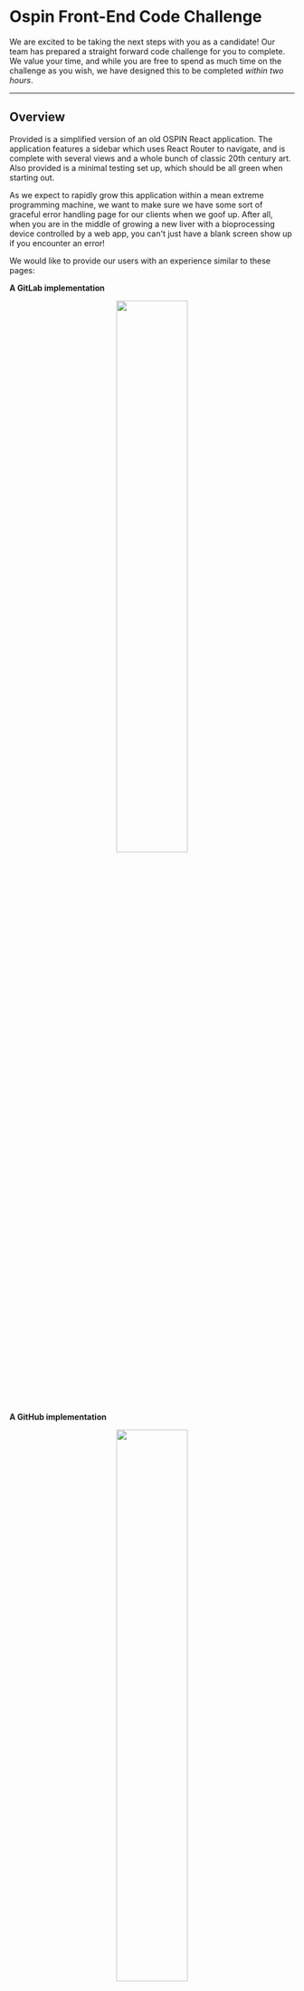 # Ospin Front-End Code Challenge

We are excited to be taking the next steps with you as a candidate! Our team has prepared a straight forward code challenge for you to complete. We value your time, and while you are free to spend as much time on the challenge as you wish, we have designed this to be completed _within two hours_.


---
## Overview

Provided is a simplified version of an old OSPIN React application. The application features a sidebar which uses React Router to navigate, and is complete with several views and a whole bunch of classic 20th century art. Also provided is a minimal testing set up, which should be all green when starting out.

As we expect to rapidly grow this application within a mean extreme programming machine, we want to make sure we have some sort of graceful error handling page for our clients when we goof up. After all, when you are in the middle of growing a new liver with a bioprocessing device controlled by a web app, you can't just have a blank screen show up if you encounter an error!

We would like to provide our users with an experience similar to these pages:

**A GitLab implementation**
<div align="center">
  <img src="gitlab_500.png" style="width: 50%">
</div>

**A GitHub implementation**
<div align="center" style="margin-top: 10px">
  <img src="github_500.jpeg" style="width: 50%">
</div>


---
## Getting Started
- clone the repository - **do not fork!** This is to ensure your submission stays private. If you will be hosting the repo on Github or Gitlab (not mandatory, see FAQ), please rename the repository.
- make sure you are using a node version that is compatible with what is defined in the `package.json`
- run `npm i && npm test` followed by `npm start` to make sure everything is working as expected!


---
## Deliverables
- **when an error is thrown in a component within the main-content section of `Main.jsx` (e.g. `Profile`, `Notifications`, `Devices`, `Changelog`):**
  - an error view should display
  - the sidebar should still be visible
  - the user should be able to navigate away from the error page using the sidebar (the error page should only take up the 'main-content' window of the application)
  - we want to report the client side error to our backend, so make use of the existing method in the `ServerAPI` class to simulate the relevant information being sent in a POST request. Simply calling the provided method is sufficient - no need to make to make an actual HTTP request!
  - the url should reflect that a user is on the error page (e.g. `http://localhost:3000/error`)
  - when the user reloads the browser window when on `/error` they should see the error screen after the reload
  - the user should be able to successfully 'navigate back' in their browsers (by clicking the back button, hitting backspace, etc.)
  - **test coverage should be provided for this new feature!**
  - **bonus:** provide the user with the option to see the actual error and the stack trace on the error page (unless the user has reloaded into the error screen using the browser's reload button. In this case you don't need to display the error and stack trace)

## Hints
  - The router should be responsible for the rendering of the error screen (there should be a route to the error screen)
  - for the bonus: the history API allows passing state between routes

---
## FAQ

**Q**: What do I do once I am finished?
**A**: **Please do not make a PR to the repo.** If you are able to host it on a Github account simply rename the repo, provide a link and it will be cloned. If you made your repo private, please invite github user `ospin-webapp` as a collaborator, let us know when you are finished, and it will be cloned. Otherwise, send an email to webdev.ospin@gmail.com either with your finished repo zipped and attached, or with a link to somewhere it can be downloaded.

**Q:** Re: the user experience, do I have to provide some fancy animations/art/etc. on the error page?
**A:** No! All you need to provide is what you consider a simple and polished view. There are some assets in `src/images` which you are welcome to use, but not required to. Feel free to be goofy with it!

**Q:** May I use dependencies not currently listed?
**A:** Of course! Please use whatever dependencies you see fit. While we have provided a test framework in the challenge, it is by no means necessary to use the same one.

**Q:** May I change the way existing code works?
**A:** Certainly - feel free to edit the repository as you see fit. Keep in mind that your work should reflect how you would go about solving this issue on a real team.

**Q:** Will you be reviewing Git history?
**A:** Yes! Please provide a structured and readable Git history. This should mimic a real feature + PR completion, and will be read as such.

**Q:** How much test coverage do I need to provide?
**A:** Use your best judgement depending on your time constraints. If it is a choice between 20 tests which cover 50% of the feature, vs. 5 tests which cover 95% of the feature, go for the higher coverage!


**Q:** What if I have additional questions about the feature/user experience?
**A:** First and foremost, if it is not blocking to your completion of the code challenge, feel free to list any assumptions you need to make in the discussion section of the README below. Otherwise, reach out directly if you have any questions that feel are blocking to the completion of this code challenge.

---
## Discussion
> This is your space to communicate your thoughts as a developer to us. Use this section to describe the decisions you made (architecturally, technically, etc.), as well as any recommendations for alterations/extensions to the feature. Consider what makes a for a stellar PR body and provide it here.

> If there are any assumptions you had to make because of ambiguity in the feature request, please list them here!

> If your implementation involves additional setup to run, please let us know here.

> Any and all feedback on the code challenge is greatly appreciated. Please let us know if it could be improved, if it was too long, if expectations weren't clear, etc.!

<br/>

## My humble feedback on this

- Overall, it is an enjoyable challenge.

- Involving some interesting "catches" to have in order to assess the candidates' attention to detail in this kind of task (for example: the hierarchy of routes)

- Due to being involved in some other hiring processes, I was unable to spend more time testing the application, especially since the test present in the repository was not passing. I spent some time trying to debug but none of the solutions I found solved the problem.

``` 
FAIL  test/components/Main.test.jsx
  ● Test suite failed to run

    Cannot find module 'mini-create-react-context' from 'node_modules/react-router/cjs/react-router.js'

    Require stack:
      node_modules/react-router/cjs/react-router.js
      node_modules/react-router/index.js
      test/components/Main.test.jsx

      at Resolver.resolveModule (node_modules/jest-resolve/build/resolver.js:324:11)
      at Object.<anonymous> (node_modules/react-router/cjs/react-router.js:9:37)
```

- About the error page picture, my intention was to create something with parallax effect, but I decided to keep it simple due to the profile of the company.